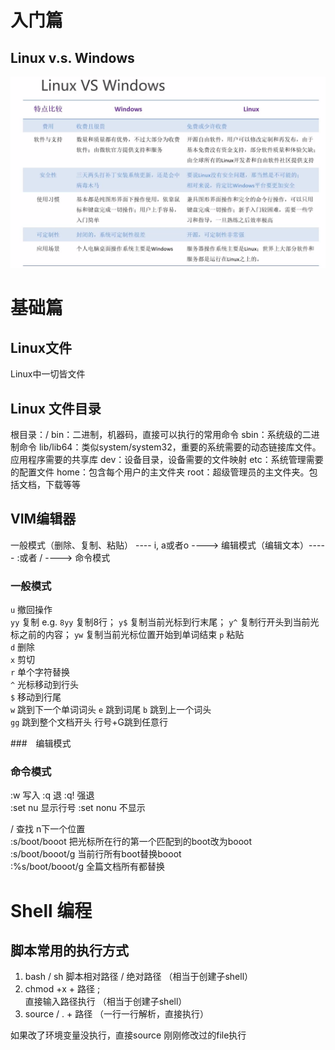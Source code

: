 # 入门篇

## Linux v.s. Windows

![Linux v.s. Windows](./assets/Linux_vs_Windows.png)

# 基础篇

## Linux文件
Linux中一切皆文件

## Linux 文件目录
根目录：/
bin：二进制，机器码，直接可以执行的常用命令
sbin：系统级的二进制命令
lib/lib64：类似system/system32，重要的系统需要的动态链接库文件。应用程序需要的共享库
dev：设备目录，设备需要的文件映射
etc：系统管理需要的配置文件
home：包含每个用户的主文件夹
root：超级管理员的主文件夹。包括文档，下载等等

## VIM编辑器
一般模式（删除、复制、粘贴） ---- i, a或者o ----> 编辑模式（编辑文本）----- :或者 / ----> 命令模式


### 一般模式
```u``` 撤回操作  
```yy``` 复制 e.g. ```8yy``` 复制8行；  ```y$``` 复制当前光标到行末尾； ```y^``` 复制行开头到当前光标之前的内容； ```yw``` 复制当前光标位置开始到单词结束
```p``` 粘贴  
```d``` 删除  
```x``` 剪切  
```r``` 单个字符替换  
```^``` 光标移动到行头  
```$``` 移动到行尾  
```w``` 跳到下一个单词词头 ```e``` 跳到词尾  ```b``` 跳到上一个词头  
```gg``` 跳到整个文档开头  行号+G跳到任意行

###　编辑模式  

### 命令模式
:w 写入  :q 退 :q! 强退  
:set nu 显示行号  :set nonu 不显示

/ 查找  n下一个位置  
:s/boot/booot 把光标所在行的第一个匹配到的boot改为booot  
:s/boot/booot/g 当前行所有boot替换booot  
:%s/boot/booot/g 全篇文档所有都替换


# Shell 编程

## 脚本常用的执行方式

1. bash / sh 脚本相对路径 / 绝对路径  （相当于创建子shell）  
2. chmod +x + 路径 ;  
  直接输入路径执行 （相当于创建子shell） 
3. source / . + 路径 （一行一行解析，直接执行）
 
如果改了环境变量没执行，直接source 刚刚修改过的file执行